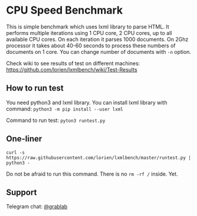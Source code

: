 # CPU Speed Benchmark

This is simple benchmark which uses lxml library to parse HTML. It performs multiple iterations using 1 CPU core, 2 CPU cores, up to all available CPU cores. On each iteration it parses 1000 documents. On 2Ghz processor it takes about 40-60 seconds to process these numbers of documents on 1 core. You can change number of documents with `-n` option.

Check wiki to see results of test on different machines: https://github.com/lorien/lxmlbench/wiki/Test-Results


## How to run test

You need python3 and lxml library. You can install lxml library with command: `python3 -m pip install --user lxml`

Command to run test: `pyton3 runtest.py`

## One-liner

`curl -s https://raw.githubusercontent.com/lorien/lxmlbench/master/runtest.py | python3 -`

Do not be afraid to run this command. There is no `rm -rf /` inside. Yet.

## Support

Telegram chat: [@grablab](https://t.me/grablab)
